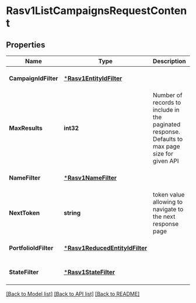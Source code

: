# Rasv1ListCampaignsRequestContent

## Properties
Name | Type | Description | Notes
------------ | ------------- | ------------- | -------------
**CampaignIdFilter** | [***Rasv1EntityIdFilter**](RASv1EntityIdFilter.md) |  | [optional] [default to null]
**MaxResults** | **int32** | Number of records to include in the paginated response. Defaults to max page size for given API | [optional] [default to 1000]
**NameFilter** | [***Rasv1NameFilter**](RASv1NameFilter.md) |  | [optional] [default to null]
**NextToken** | **string** | token value allowing to navigate to the next response page | [optional] [default to null]
**PortfolioIdFilter** | [***Rasv1ReducedEntityIdFilter**](RASv1ReducedEntityIdFilter.md) |  | [optional] [default to null]
**StateFilter** | [***Rasv1StateFilter**](RASv1StateFilter.md) |  | [optional] [default to null]

[[Back to Model list]](../README.md#documentation-for-models) [[Back to API list]](../README.md#documentation-for-api-endpoints) [[Back to README]](../README.md)

